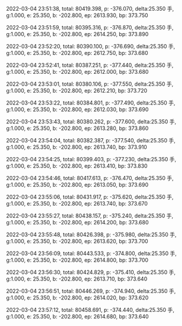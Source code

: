 2022-03-04 23:51:38, total: 80419.398, p: -376.070, delta:25.350 手, g:1.000, e: 25.350, b: -202.800, ep: 2613.930, bp: 373.750

2022-03-04 23:51:59, total: 80395.316, p: -376.870, delta:25.350 手, g:1.000, e: 25.350, b: -202.800, ep: 2614.250, bp: 373.890

2022-03-04 23:52:20, total: 80390.100, p: -376.690, delta:25.350 手, g:1.000, e: 25.350, b: -202.800, ep: 2612.750, bp: 373.680

2022-03-04 23:52:41, total: 80387.251, p: -377.440, delta:25.350 手, g:1.000, e: 25.350, b: -202.800, ep: 2612.000, bp: 373.680

2022-03-04 23:53:01, total: 80380.106, p: -377.550, delta:25.350 手, g:1.000, e: 25.350, b: -202.800, ep: 2612.210, bp: 373.720

2022-03-04 23:53:22, total: 80384.801, p: -377.490, delta:25.350 手, g:1.000, e: 25.350, b: -202.800, ep: 2612.030, bp: 373.690

2022-03-04 23:53:43, total: 80380.262, p: -377.600, delta:25.350 手, g:1.000, e: 25.350, b: -202.800, ep: 2613.280, bp: 373.860

2022-03-04 23:54:04, total: 80382.387, p: -377.540, delta:25.350 手, g:1.000, e: 25.350, b: -202.800, ep: 2613.740, bp: 373.910

2022-03-04 23:54:25, total: 80399.403, p: -377.230, delta:25.350 手, g:1.000, e: 25.350, b: -202.800, ep: 2613.410, bp: 373.830

2022-03-04 23:54:46, total: 80417.613, p: -376.470, delta:25.350 手, g:1.000, e: 25.350, b: -202.800, ep: 2613.050, bp: 373.690

2022-03-04 23:55:06, total: 80431.917, p: -375.620, delta:25.350 手, g:1.000, e: 25.350, b: -202.800, ep: 2613.740, bp: 373.670

2022-03-04 23:55:27, total: 80438.157, p: -375.240, delta:25.350 手, g:1.000, e: 25.350, b: -202.800, ep: 2614.200, bp: 373.680

2022-03-04 23:55:48, total: 80426.398, p: -375.980, delta:25.350 手, g:1.000, e: 25.350, b: -202.800, ep: 2613.620, bp: 373.700

2022-03-04 23:56:09, total: 80443.533, p: -374.800, delta:25.350 手, g:1.000, e: 25.350, b: -202.800, ep: 2614.800, bp: 373.700

2022-03-04 23:56:30, total: 80424.829, p: -375.410, delta:25.350 手, g:1.000, e: 25.350, b: -202.800, ep: 2613.710, bp: 373.640

2022-03-04 23:56:51, total: 80446.269, p: -374.940, delta:25.350 手, g:1.000, e: 25.350, b: -202.800, ep: 2614.020, bp: 373.620

2022-03-04 23:57:12, total: 80458.691, p: -374.440, delta:25.350 手, g:1.000, e: 25.350, b: -202.800, ep: 2614.680, bp: 373.640
